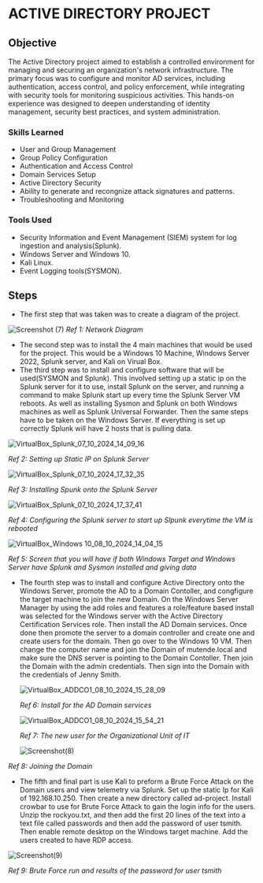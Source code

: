 # ACTIVE DIRECTORY PROJECT

## Objective

The Active Directory project aimed to establish a controlled environment for managing and securing an organization's network infrastructure. The primary focus was to configure and monitor AD services, including authentication, access control, and policy enforcement, while integrating with security tools for monitoring suspicious activities. This hands-on experience was designed to deepen understanding of identity management, security best practices, and system administration.

### Skills Learned


- User and Group Management
- Group Policy Configuration
- Authentication and Access Control
- Domain Services Setup
- Active Directory Security
- Ability to generate and recongnize attack signatures and patterns.
- Troubleshooting and Monitoring

### Tools Used

- Security Information and Event Management (SIEM) system for log ingestion and analysis(Splunk).
- Windows Server and Windows 10.
- Kali Linux.
- Event Logging tools(SYSMON).

## Steps
- The first step that was taken was to create a diagram of the project.

![Screenshot (7)](https://github.com/user-attachments/assets/3f32fe29-976e-4182-afb9-6f131d873e58)
 *Ref 1: Network Diagram*

- The second step was to install the 4 main machines that would be used for the project. This would be a Windows 10 Machine, Windows Server 2022, Splunk server, and Kali on Virual Box.
- The third step was to install and configure software that will be used(SYSMON and Splunk). This involved setting up a static ip on the Splunk server for it to use, install Splunk on the server, and running a command to make Splunk start up every time the Splunk Server VM reboots. As well as installing Sysmon and Splunk on both Windows machines as well as Splunk Universal Forwarder. Then the same steps have to be taken on the Windows Server. If everything is set up correctly Splunk will have 2 hosts that is pulling data.
  
![VirtualBox_Splunk_07_10_2024_14_09_16](https://github.com/user-attachments/assets/bba7605a-5bd6-4088-bdbe-fae2de1d644b)

*Ref 2: Setting up Static IP on Splunk Server*
  
![VirtualBox_Splunk_07_10_2024_17_32_35](https://github.com/user-attachments/assets/c3064102-bc0a-465d-9bec-1424e103a3ef)

*Ref 3: Installing Spunk onto the Splunk Server*
   
![VirtualBox_Splunk_07_10_2024_17_37_41](https://github.com/user-attachments/assets/e5f28e52-efda-4fe5-9f88-abd698c37d9c)

*Ref 4: Configuring the Splunk server to start up Slpunk everytime the VM is rebooted*

![VirtualBox_Windows 10_08_10_2024_14_04_15](https://github.com/user-attachments/assets/3f8eddff-6567-4a6d-84c9-8efdc7f551d2)

 *Ref 5: Screen that you will have if both Windows Target and Windows Server have Splunk and Sysmon installed and giving data*

- The fourth step was to install and configure Active Directory onto the Windows Server, promote the AD to a Domain Contoller, and congfigure the target machine to join the new Domain. On the Windows Server Manager by using the add roles and features a role/feature based install was selected for the Windows server with the Active Directory Certification Services role. Then install the AD Domain services. Once done then promote the server to a domain controller and create one and create users for the domain. Then go over to the Windows 10 VM. Then change the computer name and join the Domain of mutende.local and make sure the DNS server is pointing to the Domain Contoller. Then join the Domain with the admin credentials. Then sign into the Domain with the credentials of Jenny Smith.

  ![VirtualBox_ADDCO1_08_10_2024_15_28_09](https://github.com/user-attachments/assets/09adec23-be71-453b-8592-5dc31a10a2c9)

  *Ref 6: Install for the AD Domain services*

  ![VirtualBox_ADDCO1_08_10_2024_15_54_21](https://github.com/user-attachments/assets/574ef0b7-ec62-4e83-bef7-dd26d7289657)

  *Ref 7: The new user for the Organizational Unit of IT*

  ![Screenshot(8)](https://github.com/user-attachments/assets/d338ba4a-578d-4725-a1f0-d5a84f90b5f7)

 *Ref 8: Joining the Domain*

 - The fifth and final part is use Kali to preform a Brute Force Attack on the Domain users and view telemetry via Splunk. Set up the static Ip for Kali of 192.168.10.250. Then create a new directory called ad-project. Install crowbar to use for Brute Force Attack to gain the login info for the users. Unzip the rockyou.txt, and then add the first 20 lines of the text into a text file called passwords and then add the password of user tsmith. Then enable remote desktop on the Windows target machine. Add the users created to have RDP access. 
 
 ![Screenshot(9)](https://github.com/user-attachments/assets/03685e4a-5b9c-4718-8438-8f80b741f689)

 *Ref 9: Brute Force run and results of the password for user tsmith*
   

